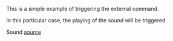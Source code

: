This is a simple example of triggering the external command.

In this particular case, the playing of the sound will be triggered.

Sound [source](https://www.youtube.com/watch?v=cN2fbXp4AE4)
